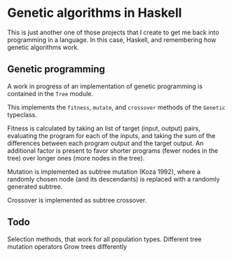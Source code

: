 # Genetic algorithms in Haskell

This is just another one of those projects that I create to get me back into programming in a language. In this case, Haskell, and remembering how genetic algorithms work.


## Genetic programming

A work in progress of an implementation of genetic programming is contained in the `Tree` module.

This implements the `fitness`, `mutate`, and `crossover` methods of the `Genetic` typeclass.

Fitness is calculated by taking an list of target (input, output) pairs, evaluating the program for each of the inputs, and taking the sum of the differences between each program output and the target output. An additional factor is present to favor shorter programs (fewer nodes in the tree) over longer ones (more nodes in the tree).

Mutation is implemented as subtree mutation (Koza 1992), where a randomly chosen node (and its descendants) is replaced with a randomly generated subtree.

Crossover is implemented as subtree crossover.

## Todo

Selection methods, that work for all population types.
Different tree mutation operators
Grow trees differently